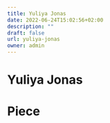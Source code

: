 ```yaml
---
title: Yuliya Jonas
date: 2022-06-24T15:02:56+02:00
description: ""
draft: false
url: yuliya-jonas
owner: admin
---
```

# Yuliya Jonas

<!-- SECTION BREAK -->
# Piece

